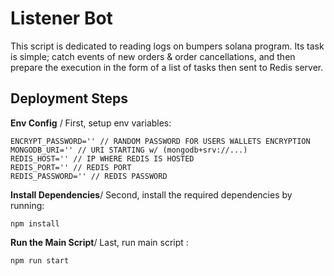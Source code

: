 # Listener Bot

This script is dedicated to reading logs on bumpers solana program. Its task is simple; catch events of new orders & order cancellations, and then prepare the execution in the form of a list of tasks then sent to Redis server.

## Deployment Steps

**Env Config** / First, setup env variables:

```
ENCRYPT_PASSWORD='' // RANDOM PASSWORD FOR USERS WALLETS ENCRYPTION
MONGODB_URI='' // URI STARTING w/ (mongodb+srv://...)
REDIS_HOST='' // IP WHERE REDIS IS HOSTED
REDIS_PORT='' // REDIS PORT
REDIS_PASSWORD='' // REDIS PASSWORD
```

**Install Dependencies**/ Second, install the required dependencies by running:

`npm install`

**Run the Main Script**/ Last, run main script : 

`npm run start`
